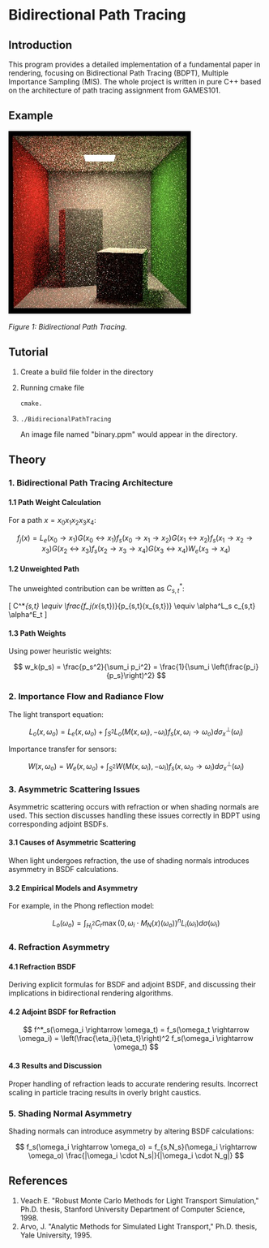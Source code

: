 # Bidirectional Path Tracing

## Introduction

This program provides a detailed implementation of a fundamental paper in rendering, focusing on Bidirectional Path Tracing (BDPT), Multiple Importance Sampling (MIS). The whole project is written in pure C++ based on the architecture of path tracing assignment from GAMES101.

## Example

![BidirectionalPathTracing](images/BidirectionalPathTracing.jpg)

*Figure 1: Bidirectional Path Tracing.*

## Tutorial

1. Create a build file folder in the directory

2. Running cmake file

   ```
   cmake.
   ```

3. ```
   ./BidirecionalPathTracing
   ```

   An image file named "binary.ppm" would appear in the directory.

## Theory

### 1. Bidirectional Path Tracing Architecture

#### 1.1 Path Weight Calculation

For a path $x = x_0x_1x_2x_3x_4$:

$$ f_j(x) = L_e(x_0 \rightarrow x_1) G(x_0 \leftrightarrow x_1) f_s(x_0 \rightarrow x_1 \rightarrow x_2) G(x_1 \leftrightarrow x_2) f_s(x_1 \rightarrow x_2 \rightarrow x_3) G(x_2 \leftrightarrow x_3) f_s(x_2 \rightarrow x_3 \rightarrow x_4) G(x_3 \leftrightarrow x_4) W_e(x_3 \rightarrow x_4) $$

#### 1.2 Unweighted Path

The unweighted contribution can be written as $C^*_{s,t}$:

\[
C^*_{s,t} \equiv \frac{f_j(x_{s,t})}{p_{s,t}(x_{s,t})} \equiv \alpha^L_s c_{s,t} \alpha^E_t
\]


#### 1.3 Path Weights

Using power heuristic weights:

$$ w_k(p_s) = \frac{p_s^2}{\sum_i p_i^2} = \frac{1}{\sum_i \left(\frac{p_i}{p_s}\right)^2} $$

### 2. Importance Flow and Radiance Flow

The light transport equation:

$$ L_o(x, \omega_o) = L_e(x, \omega_o) + \int_{S^2} L_o(M(x, \omega_i), -\omega_i) f_s(x, \omega_i \rightarrow \omega_o) d\sigma^\perp_x(\omega_i) $$

Importance transfer for sensors:

$$ W(x, \omega_o) = W_e(x, \omega_o) + \int_{S^2} W(M(x, \omega_i), -\omega_i) f_s(x, \omega_o \rightarrow \omega_i) d\sigma^\perp_x(\omega_i) $$

### 3. Asymmetric Scattering Issues

Asymmetric scattering occurs with refraction or when shading normals are used. This section discusses handling these issues correctly in BDPT using corresponding adjoint BSDFs.

#### 3.1 Causes of Asymmetric Scattering

When light undergoes refraction, the use of shading normals introduces asymmetry in BSDF calculations.

#### 3.2 Empirical Models and Asymmetry

For example, in the Phong reflection model:

$$ L_o(\omega_o) = \int_{H^2_i} C_r \max(0, \omega_i \cdot M_N(x)(\omega_o))^n L_i(\omega_i) d\sigma(\omega_i) $$

### 4. Refraction Asymmetry

#### 4.1 Refraction BSDF

Deriving explicit formulas for BSDF and adjoint BSDF, and discussing their implications in bidirectional rendering algorithms.

#### 4.2 Adjoint BSDF for Refraction

$$ f^*_s(\omega_i \rightarrow \omega_t) = f_s(\omega_t \rightarrow \omega_i) = \left(\frac{\eta_i}{\eta_t}\right)^2 f_s(\omega_i \rightarrow \omega_t) $$

#### 4.3 Results and Discussion

Proper handling of refraction leads to accurate rendering results. Incorrect scaling in particle tracing results in overly bright caustics.

### 5. Shading Normal Asymmetry

Shading normals can introduce asymmetry by altering BSDF calculations:

$$ f_s(\omega_i \rightarrow \omega_o) = f_{s,N_s}(\omega_i \rightarrow \omega_o) \frac{|\omega_i \cdot N_s|}{|\omega_i \cdot N_g|} $$

## References

1. Veach E. "Robust Monte Carlo Methods for Light Transport Simulation," Ph.D. thesis, Stanford University Department of Computer Science, 1998.
2. Arvo, J. "Analytic Methods for Simulated Light Transport," Ph.D. thesis, Yale University, 1995.
